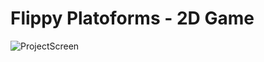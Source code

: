 # Flippy Platoforms -  2D Game 

![ProjectScreen](https://raw.githubusercontent.com/sumedhgh29/Unity-Games/refs/heads/main/Assets/Flippy%20Platforms/Bonus/Screenshot%202025-07-21%20193149.png?token=GHSAT0AAAAAADHX26SZZPAHNAWSJTRA6EC42D6JIBQ)
